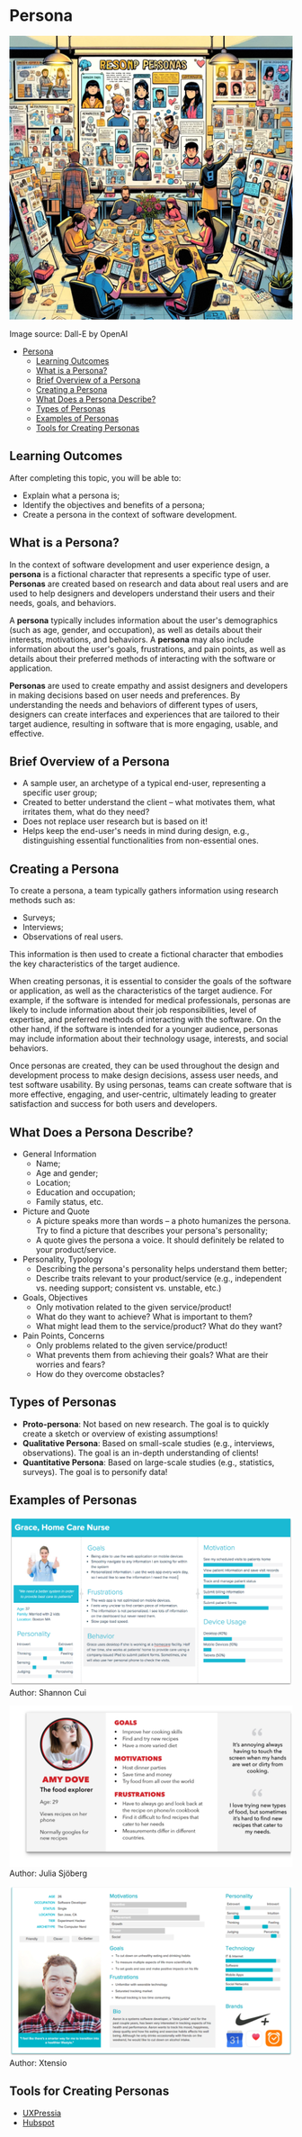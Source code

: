 # Persona

![Persona](Persona.webp)

Image source: Dall-E by OpenAI

- [Persona](#persona)
  - [Learning Outcomes](#learning-outcomes)
  - [What is a Persona?](#what-is-a-persona)
  - [Brief Overview of a Persona](#brief-overview-of-a-persona)
  - [Creating a Persona](#creating-a-persona)
  - [What Does a Persona Describe?](#what-does-a-persona-describe)
  - [Types of Personas](#types-of-personas)
  - [Examples of Personas](#examples-of-personas)
  - [Tools for Creating Personas](#tools-for-creating-personas)

## Learning Outcomes

After completing this topic, you will be able to:

- Explain what a persona is;
- Identify the objectives and benefits of a persona;
- Create a persona in the context of software development.

## What is a Persona?

In the context of software development and user experience design, a **persona** is a fictional character that represents a specific type of user. **Personas** are created based on research and data about real users and are used to help designers and developers understand their users and their needs, goals, and behaviors.

A **persona** typically includes information about the user's demographics (such as age, gender, and occupation), as well as details about their interests, motivations, and behaviors. A **persona** may also include information about the user's goals, frustrations, and pain points, as well as details about their preferred methods of interacting with the software or application.

**Personas** are used to create empathy and assist designers and developers in making decisions based on user needs and preferences. By understanding the needs and behaviors of different types of users, designers can create interfaces and experiences that are tailored to their target audience, resulting in software that is more engaging, usable, and effective.

## Brief Overview of a Persona

- A sample user, an archetype of a typical end-user, representing a specific user group;
- Created to better understand the client – what motivates them, what irritates them, what do they need?
- Does not replace user research but is based on it!
- Helps keep the end-user's needs in mind during design, e.g., distinguishing essential functionalities from non-essential ones.

## Creating a Persona

To create a persona, a team typically gathers information using research methods such as:

- Surveys;
- Interviews;
- Observations of real users.

This information is then used to create a fictional character that embodies the key characteristics of the target audience.

When creating personas, it is essential to consider the goals of the software or application, as well as the characteristics of the target audience. For example, if the software is intended for medical professionals, personas are likely to include information about their job responsibilities, level of expertise, and preferred methods of interacting with the software. On the other hand, if the software is intended for a younger audience, personas may include information about their technology usage, interests, and social behaviors.

Once personas are created, they can be used throughout the design and development process to make design decisions, assess user needs, and test software usability. By using personas, teams can create software that is more effective, engaging, and user-centric, ultimately leading to greater satisfaction and success for both users and developers.

## What Does a Persona Describe?

- General Information
  - Name;
  - Age and gender;
  - Location;
  - Education and occupation;
  - Family status, etc.
- Picture and Quote
  - A picture speaks more than words – a photo humanizes the persona. Try to find a picture that describes your persona's personality;
  - A quote gives the persona a voice. It should definitely be related to your product/service.
- Personality, Typology
  - Describing the persona's personality helps understand them better;
  - Describe traits relevant to your product/service (e.g., independent vs. needing support; consistent vs. unstable, etc.)
- Goals, Objectives
  - Only motivation related to the given service/product!
  - What do they want to achieve? What is important to them?
  - What might lead them to the service/product? What do they want?
- Pain Points, Concerns
  - Only problems related to the given service/product!
  - What prevents them from achieving their goals? What are their worries and fears?
  - How do they overcome obstacles?

## Types of Personas

- **Proto-persona**: Not based on new research. The goal is to quickly create a sketch or overview of existing assumptions!
- **Qualitative Persona**: Based on small-scale studies (e.g., interviews, observations). The goal is an in-depth understanding of clients!
- **Quantitative Persona**: Based on large-scale studies (e.g., statistics, surveys). The goal is to personify data!

## Examples of Personas

![Persona 1](persona_1.png)
Author: Shannon Cui

![Persona 2](persona_2.png)
Author: Julia Sjöberg

![Persona 3](persona_3.png)
Author: Xtensio

## Tools for Creating Personas

- [UXPressia](https://uxpressia.com/)
- [Hubspot](https://www.hubspot.com/make-my-persona)
